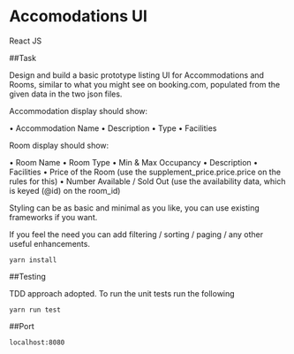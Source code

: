 # Accomodations UI

React JS 

##Task

Design and build a basic prototype listing UI for Accommodations and Rooms, similar to what you might see on booking.com, populated from the given data in the two json files.

Accommodation display should show:

•	Accommodation Name
•	Description
•	Type
•	Facilities

Room display should show:

•	Room Name
•	Room Type
•	Min & Max Occupancy
•	Description
•	Facilities
•	Price of the Room (use the supplement_price.price.price on the rules for this)
•	Number Available / Sold Out (use the availability data, which is keyed (@id) on the room_id)


Styling can be as basic and minimal as you like, you can use existing frameworks if you want.


If you feel the need you can add filtering / sorting / paging / any other useful enhancements.


```aidl
yarn install
```

##Testing

TDD approach adopted. To run the unit tests run the following

```aidl
yarn run test
```

##Port

```aidl
localhost:8080
```

